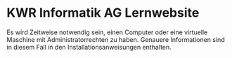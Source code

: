 # KWR Informatik AG Lernwebsite

Es wird Zeitweise notwendig sein, einen Computer oder eine virtuelle Maschine mit Administratorrechten zu haben. Genauere Informationen sind in diesem Fall in den Installationsanweisungen enthalten.


